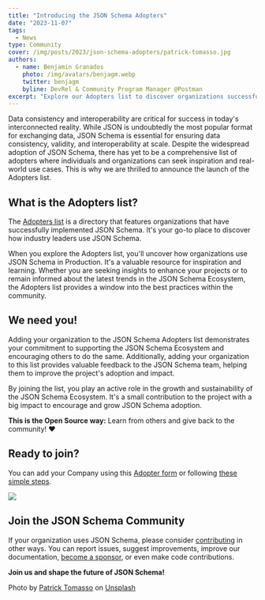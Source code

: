 ```yaml
---
title: "Introducing the JSON Schema Adopters"
date: "2023-11-07"
tags:
  - News
type: Community
cover: /img/posts/2023/json-schema-adopters/patrick-tomasso.jpg
authors:
  - name: Benjamin Granados
    photo: /img/avatars/benjagm.webp
    twitter: benjagm
    byline: DevRel & Community Program Manager @Postman
excerpt: "Explore our Adopters list to discover organizations successfully leveraging JSON Schema"
---
```


Data consistency and interoperability are critical for success in today's interconnected reality. While JSON is undoubtedly the most popular format for exchanging data, JSON Schema is essential for ensuring data consistency, validity, and interoperability at scale. Despite the widespread adoption of JSON Schema, there has yet to be a comprehensive list of adopters where individuals and organizations can seek inspiration and real-world use cases. This is why we are thrilled to announce the launch of the Adopters list.

## What is the Adopters list?

The [Adopters list](https://github.com/json-schema-org/community/blob/main/ADOPTERS.md) is a directory that features organizations that have successfully implemented JSON Schema. It's your go-to place to discover how industry leaders use JSON Schema.

When you explore the Adopters list, you'll uncover how organizations use JSON Schema in Production. It's a valuable resource for inspiration and learning. Whether you are seeking insights to enhance your projects or to remain informed about the latest trends in the JSON Schema Ecosystem, the Adopters list provides a window into the best practices within the community.

## We need you!

Adding your organization to the JSON Schema Adopters list demonstrates your commitment to supporting the JSON Schema Ecosystem and encouraging others to do the same. Additionally, adding your organization to this list provides valuable feedback to the JSON Schema team, helping them to improve the project's adoption and impact.

By joining the list, you play an active role in the growth and sustainability of the JSON Schema Ecosystem.
It's a small contribution to the project with a big impact to encourage and grow JSON Schema adoption.

**This is the Open Source way:** Learn from others and give back to the community! ❤️

## Ready to join?

You can add your Company using this [Adopter form](https://forms.gle/HNZs4vt49GWPPGQq5) or following [these simple steps](https://github.com/json-schema-org/community/blob/main/ADOPTERS.md#how-to-add-your-company).

<div className='flex flex-wrap justify-center items-center gap-4 w-full'>
    <a href='https://forms.gle/vyFskw1RshJ55LY46'>
      <img className='max-w-400 px-20' src='/img/posts/2023/json-schema-adopters/join-button.png'/>
    </a>
</div>

## Join the JSON Schema Community

If your organization uses JSON Schema, please consider [contributing](https://github.com/json-schema-org/.github/blob/main/profile/README.md) in other ways. You can report issues, suggest improvements, improve our documentation, [become a sponsor](https://opencollective.com/json-schema), or even make code contributions.

**Join us and shape the future of JSON Schema!**

Photo by [Patrick Tomasso](https://unsplash.com/@impatrickt?utm_content=creditCopyText&utm_medium=referral&utm_source=unsplash) on [Unsplash](https://unsplash.com/photos/lighted-vintage-light-bulbs-1NTFSnV-KLs?utm_content=creditCopyText&utm_medium=referral&utm_source=unsplash)
